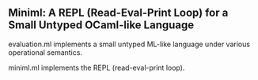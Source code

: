 
## Miniml: A REPL (Read-Eval-Print Loop) for a Small Untyped OCaml-like Language




evaluation.ml implements a small untyped ML-like language under
various operational semantics.

miniml.ml implements the REPL (read-eval-print loop).

